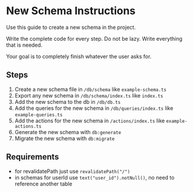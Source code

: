 # New Schema Instructions

Use this guide to create a new schema in the project.

Write the complete code for every step. Do not be lazy. Write everything that is needed.

Your goal is to completely finish whatever the user asks for.   

## Steps

1. Create a new schema file in `/db/schema` like `example-schema.ts`
2. Export any new schema in `/db/schema/index.ts` like `index.ts`
3. Add the new schema to the db in `/db/db.ts`
4. Add the queries for the new schema in `/db/queries/index.ts` like `example-queries.ts`
5. Add the actions for the new schema in `/actions/index.ts` like `example-actions.ts`
6. Generate the new schema with `db:generate`
7. Migrate the new schema with `db:migrate`

## Requirements

- for revalidatePath just use `revalidatePath("/")`
- in schemas for userId use `text("user_id").notNull()`, no need to reference another table
